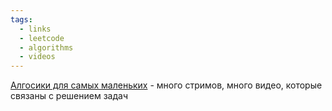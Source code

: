```yaml
---
tags:
  - links
  - leetcode
  - algorithms
  - videos
---
```

[Алгосики для самых маленьких](https://www.youtube.com/@algoseekee/featured) - много стримов, много видео, которые связаны с решением задач
